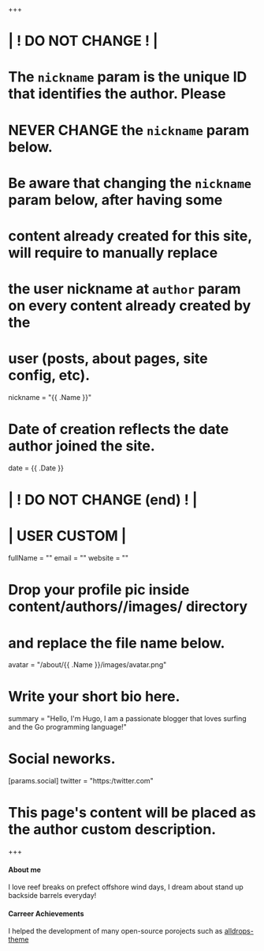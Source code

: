 +++
# | ! DO NOT CHANGE ! | 
# 
# The `nickname` param is the unique ID that identifies the author. Please
# NEVER CHANGE the `nickname` param below.
# 
# Be aware that changing the `nickname` param below, after having some
# content already created for this site, will require to manually replace
# the user nickname at `author` param on every content already created by the 
# user (posts, about pages, site config, etc).
nickname = "{{ .Name }}"
#
# Date of creation reflects the date author joined the site.
date = {{ .Date }}
#
# | ! DO NOT CHANGE (end) ! | 



# | USER CUSTOM |

fullName = ""
email = ""
website = ""

# Drop your profile pic inside content/authors/<nickname>/images/ directory
# and replace the file name below.
avatar = "/about/{{ .Name }}/images/avatar.png"

# Write your short bio here.
summary = "Hello, I'm Hugo, I am a passionate blogger that loves surfing and the Go programming language!"

# Social neworks.
[params.social]
  twitter = "https:/twitter.com"



# This page's content will be placed as the author custom description.
+++

<!-- Write about yourself here! -->

#### About me

I love reef breaks on prefect offshore wind days, I dream about stand up backside barrels everyday!

#### Carreer Achievements

I helped the development of many open-source porojects such as [alldrops-theme](
https://github.com/alldropsinfo/alldrops-theme)

